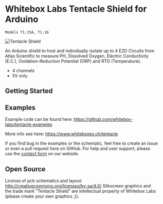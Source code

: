 # Whitebox Labs Tentacle Shield for Arduino
`Models T1.15A, T1.16`

![Tentacle Shield](https://www.whiteboxes.ch/wp-content/uploads/2015/06/medium_schraeg_schatten1.jpg)

An Arduino shield to host and individually isolate up to 4 EZO Circuits from Atlas Scientific to measure PH, Dissolved Oxygen, Electric Conductivity (E.C.), Oxidation-Reduction Potential (ORP) and RTD (Temperature).

* 4 channels
* 5V only

## Getting Started

## Examples
Example code can be found here: https://github.com/whitebox-labs/tentacle-examples

More info see here: https://www.whiteboxes.ch/tentacle

If you find bug in the examples or the schematic, feel free to create an issue or even a pull request here on GitHub. For help and user support, please use the [contact form](https://www.whiteboxes.ch/contact/) on our website.

## Open Source
License of pcb schematics and layout: http://creativecommons.org/licenses/by-sa/4.0/
Silkscreen graphics and the trade mark "Tentacle Shield" are intellectual property of Whitebox Labs (please create your own graphics ;)).
